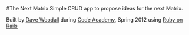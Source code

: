 #The Next Matrix
Simple CRUD app to propose ideas for the next Matrix.

Built by [Dave Woodall](http://dave.woodalls.me) during [Code Academy]("http://www.codeacademy.org"), Spring 2012 using [Ruby on Rails](http://rubyonrails.org)